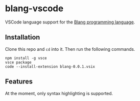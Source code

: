 # blang-vscode

VSCode language support for the [Blang programming language](https://github.com/bfbachmann/blang).

## Installation

Clone this repo and `cd` into it. Then run the following commands.
```shell
npm install -g vsce
vsce package
code --install-extension blang-0.0.1.vsix
```

## Features

At the moment, only syntax highlighting is supported.
